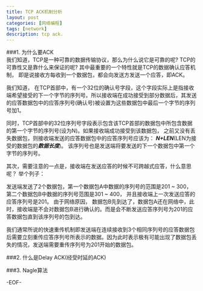 ```yaml
---
title: TCP ACK机制分析
layout: post
categories: [网络编程]
tags: [network]
description: tcp ack.
---  
```


###1. 为什么要ACK  
我们知道，TCP是一种可靠的数据传输协议，那么为什么说它是可靠的呢? TCP的可靠性又是靠什么来保证的呢? 其中最重要的一个特性就是TCP的数据确认应答机制， 即是说接收方每收到一个数据包，都会向发送方发送一个应答，即ACK。    

我们知道， 在TCP首部中，有一个32位的确认号字段，这个字段实际上是指接收端希望接受的下一个字节的序列号。所以接收端在成功接受到部分数据后，其发送的应答数据包中的应答序列号(确认号)被设置为这些数据包中最后一个字节的序列号加1。  
  
同时，TCP首部中的32位序列号字段表示包含该TCP首部的数据包中所包含数据的第一个字节的序列号(设为N)。如果接收端成功接受到该数据包， 之前又没有丢失数据包，则接收端发送的应答数据包中的应答序列号应该为： ***N+LEN***(LEN为接受的数据包的***数据长度***)。 该序列号也是发送端将要发送的下一个数据包中第一个字节的序列号。  
  
其次，需要注意的一点是，接收端在发送应答的时候不可跨越式应答，什么意思呢？ 举个列子：  

发送端发送了2个数据包，第一个数据包A中数据的序列号的范围是201 ~ 300， 第二个数据包B中数据的序列号范围是301 ~ 400， 并且接收端上一次发送应答的应答序列号是201。 由于网络原因， 数据包B先到达了，数据包A还在网络中，此时，接收端是不会对数据包B进行确认的。而是会不断发送应答序列号为201的应答数据包直到该序列号的包到达。  

我们通常所说的快速重传机制即发送端在连续接收到3个相同序列号的应答数据包后需要立刻重传应答序列号所表示的数据。因为此时表示极有可能出现了数据包丢失的情况，发送端需要重传序列号为201开始的数据包。


###2. 什么是Delay ACK(经受时延的ACK)

###3. Nagle算法  


-EOF-
